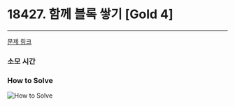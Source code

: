 # 18427. 함께 블록 쌓기 [Gold 4]
---
[문제 링크](https://www.acmicpc.net/problem/18427)

### 소모 시간

### How to Solve
![How to Solve](http://www.junhyoung.info/wp-content/uploads/2024/07/18427.howToSolve.jpg)
